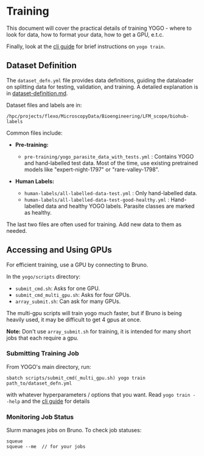 # Training

This document will cover the practical details of training YOGO - where to look for data, how to format your data, how to get a GPU, e.t.c.

Finally, look at the [cli guide](https://github.com/czbiohub-sf/yogo/blob/main/docs/cli.md#yogo-train) for brief instructions on `yogo train`.

## Dataset Definition

The `dataset_defn.yml` file provides data definitions, guiding the dataloader on splitting data for testing, validation, and training. A detailed explanation is in [dataset-definition.md](dataset-definition.md).

Dataset files and labels are in:

```
/hpc/projects/flexo/MicroscopyData/Bioengineering/LFM_scope/biohub-labels
```

Common files include:

- **Pre-training:**
    - `pre-training/yogo_parasite_data_with_tests.yml` : Contains YOGO and hand-labelled test data. Most of the time, use existing pretrained models like "expert-night-1797" or "rare-valley-1798".

- **Human Labels:**
    - `human-labels/all-labelled-data-test.yml` : Only hand-labelled data.
    - `human-labels/all-labelled-data-test-good-healthy.yml` : Hand-labelled data and healthy YOGO labels. Parasite classes are marked as healthy.

The last two files are often used for training. Add new data to them as needed.

## Accessing and Using GPUs

For efficient training, use a GPU by connecting to Bruno.

In the `yogo/scripts` directory:

- `submit_cmd.sh`: Asks for one GPU.
- `submit_cmd_multi_gpu.sh`: Asks for four GPUs.
- `array_submit.sh`: Can ask for many GPUs.

The multi-gpu scripts will train yogo much faster, but if Bruno is being heavily used, it may be difficult to get 4 gpus at once.

**Note:** Don't use `array_submit.sh` for training, it is intended for many short jobs that each require a gpu.

### Submitting Training Job

From YOGO's main directory, run:

```
sbatch scripts/submit_cmd(_multi_gpu.sh) yogo train path_to/dataset_defn.yml
```

with whatever hyperparameters / options that you want. Read `yogo train --help` and the [cli guide](https://github.com/czbiohub-sf/yogo/blob/main/docs/cli.md#yogo-train) for details

### Monitoring Job Status

Slurm manages jobs on Bruno. To check job statuses:

```console
squeue
squeue --me  // for your jobs
```
